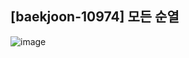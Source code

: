## [baekjoon-10974] 모든 순열

![image](https://user-images.githubusercontent.com/22045163/94263708-70ac9500-ff70-11ea-9635-23718e9586ba.png)
